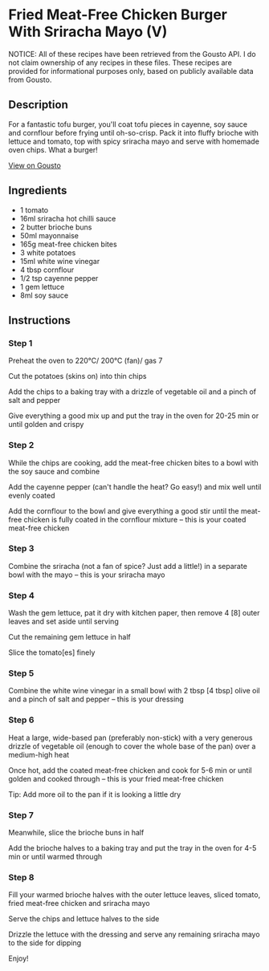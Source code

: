 # Fried Meat-Free Chicken Burger With Sriracha Mayo (V)

NOTICE: All of these recipes have been retrieved from the Gousto API. I do not claim ownership of any recipes in these files. These recipes are provided for informational purposes only, based on publicly available data from Gousto.

## Description

For a fantastic tofu burger, you'll coat tofu pieces in cayenne, soy sauce and cornflour before frying until oh-so-crisp. Pack it into fluffy brioche with lettuce and tomato, top with spicy sriracha mayo and serve with homemade oven chips. What a burger!

[View on Gousto](https://www.gousto.co.uk/recipes/cookbook/fried-meat-free-chicken-burger-with-sriracha-mayo)

## Ingredients

- 1 tomato
- 16ml sriracha hot chilli sauce
- 2 butter brioche buns
- 50ml mayonnaise
- 165g meat-free chicken bites
- 3 white potatoes
- 15ml white wine vinegar
- 4 tbsp cornflour
- 1/2 tsp cayenne pepper
- 1 gem lettuce
- 8ml soy sauce

## Instructions


### Step 1

Preheat the oven to 220°C/ 200°C (fan)/ gas 7

Cut the potatoes (skins on) into thin chips

Add the chips to a baking tray with a drizzle of vegetable oil and a pinch of salt and pepper

Give everything a good mix up and put the tray in the oven for 20-25 min or until golden and crispy


### Step 2

While the chips are cooking, add the meat-free chicken bites to a bowl with the soy sauce and combine

Add the cayenne pepper (can't handle the heat? Go easy!) and mix well until evenly coated

Add the cornflour to the bowl and give everything a good stir until the meat-free chicken is fully coated in the cornflour mixture – this is your coated meat-free chicken


### Step 3

Combine the sriracha (not a fan of spice? Just add a little!) in a separate bowl with the mayo – this is your sriracha mayo


### Step 4

Wash the gem lettuce, pat it dry with kitchen paper, then remove 4 <span class="text-danger">[8]</span> outer leaves and set aside until serving

Cut the remaining gem lettuce in half

Slice the tomato<span class="text-danger">[es]</span> finely


### Step 5

Combine the white wine vinegar in a small bowl with 2 tbsp <span class="text-danger">[4 tbsp]</span> olive oil and a pinch of salt and pepper – this is your dressing


### Step 6

Heat a large, wide-based pan (preferably non-stick) with a very generous drizzle of vegetable oil (enough to cover the whole base of the pan) over a medium-high heat

Once hot, add the coated meat-free chicken and cook for 5-6 min or until golden and cooked through – this is your fried meat-free chicken

Tip: Add more oil to the pan if it is looking a little dry


### Step 7

Meanwhile, slice the brioche buns in half

Add the brioche halves to a baking tray and put the tray in the oven for 4-5 min or until warmed through

### Step 8

Fill your warmed brioche halves with the outer lettuce leaves, sliced tomato, fried meat-free chicken and sriracha mayo

Serve the chips and lettuce halves to the side

Drizzle the lettuce with the dressing and serve any remaining sriracha mayo to the side for dipping

Enjoy!

